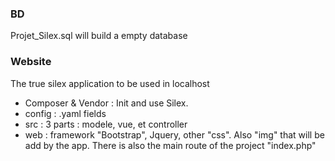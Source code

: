 ### BD

Projet_Silex.sql will build a empty database

### Website

The true silex application to be used in localhost
- Composer & Vendor : Init and use Silex.
- config : .yaml fields
- src : 3 parts : modele, vue, et controller
- web : framework "Bootstrap", Jquery, other "css". Also "img" that will be add by the app. There is also the main route of the project "index.php"







